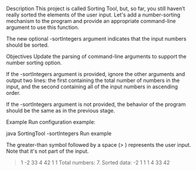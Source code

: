 Description
This project is called Sorting Tool, but, so far, you still haven’t really sorted the elements of the user input. Let's add a number-sorting mechanism to the program and provide an appropriate command-line argument to use this function.

The new optional -sortIntegers argument indicates that the input numbers should be sorted.

Objectives
Update the parsing of command-line arguments to support the number sorting option.

If the -sortIntegers argument is provided, ignore the other arguments and output two lines: the first containing the total number of numbers in the input, and the second containing all of the input numbers in ascending order.

If the -sortIntegers argument is not provided, the behavior of the program should be the same as in the previous stage.

Example
Run configuration example:

java SortingTool -sortIntegers
Run example

The greater-than symbol followed by a space (> ) represents the user input. Note that it's not part of the input.

> 1 -2   33 4
> 42
> 1                 1
Total numbers: 7.
Sorted data: -2 1 1 1 4 33 42